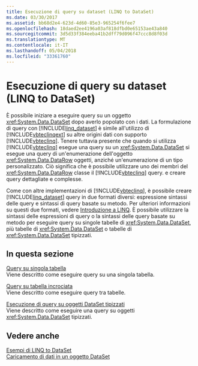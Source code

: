 ```yaml
---
title: Esecuzione di query su dataset (LINQ to DataSet)
ms.date: 03/30/2017
ms.assetid: bb68d2e4-623d-4d60-85e3-965254f6fee7
ms.openlocfilehash: 18daed2ee4196a03af818dfbd0e65153ae43a840
ms.sourcegitcommit: 3d5d33f384eeba41b2dff79d096f47ccc8d8f03d
ms.translationtype: MT
ms.contentlocale: it-IT
ms.lasthandoff: 05/04/2018
ms.locfileid: "33361760"
---
```

# <a name="querying-datasets-linq-to-dataset"></a>Esecuzione di query su dataset (LINQ to DataSet)
È possibile iniziare a eseguire query su un oggetto <xref:System.Data.DataSet> dopo averlo popolato con i dati. La formulazione di query con [!INCLUDE[linq_dataset](../../../../includes/linq-dataset-md.md)] è simile all'utilizzo di [!INCLUDE[vbteclinqext](../../../../includes/vbteclinqext-md.md)] su altre origini dati con supporto [!INCLUDE[vbteclinq](../../../../includes/vbteclinq-md.md)]. Tenere tuttavia presente che quando si utilizza [!INCLUDE[vbteclinq](../../../../includes/vbteclinq-md.md)] esegue una query su un <xref:System.Data.DataSet> si esegue una query di un'enumerazione dell'oggetto <xref:System.Data.DataRow> oggetti, anziché un'enumerazione di un tipo personalizzato. Ciò significa che è possibile utilizzare uno dei membri del <xref:System.Data.DataRow> classe il [!INCLUDE[vbteclinq](../../../../includes/vbteclinq-md.md)] query. e creare query dettagliate e complesse.  
  
 Come con altre implementazioni di [!INCLUDE[vbteclinq](../../../../includes/vbteclinq-md.md)], è possibile creare [!INCLUDE[linq_dataset](../../../../includes/linq-dataset-md.md)] query in due formati diversi: espressione sintassi delle query e sintassi di query basate su metodo. Per ulteriori informazioni su questi due formati, vedere [Introduzione a LINQ](http://msdn.microsoft.com/library/6cc9af04-950a-4cc3-83d4-2aeb4abe4de9). È possibile utilizzare la sintassi delle espressioni di query o la sintassi delle query basate su metodo per eseguire query su singole tabelle di <xref:System.Data.DataSet>, più tabelle di <xref:System.Data.DataSet> o tabelle di <xref:System.Data.DataSet> tipizzati.  
  
## <a name="in-this-section"></a>In questa sezione  
 [Query su singola tabella](../../../../docs/framework/data/adonet/single-table-queries-linq-to-dataset.md)  
 Viene descritto come eseguire query su una singola tabella.  
  
 [Query su tabella incrociata](../../../../docs/framework/data/adonet/cross-table-queries-linq-to-dataset.md)  
 Viene descritto come eseguire query tra tabelle.  
  
 [Esecuzione di query su oggetti DataSet tipizzati](../../../../docs/framework/data/adonet/querying-typed-datasets.md)  
 Viene descritto come eseguire una query su oggetti <xref:System.Data.DataSet> tipizzati.  
  
## <a name="see-also"></a>Vedere anche  
 [Esempi di LINQ to DataSet](../../../../docs/framework/data/adonet/linq-to-dataset-examples.md)  
 [Caricamento di dati in un oggetto DataSet](../../../../docs/framework/data/adonet/loading-data-into-a-dataset.md)
